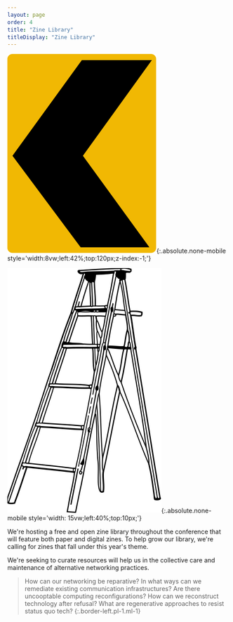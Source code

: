 ```yaml
---
layout: page
order: 4
title: "Zine Library"
titleDisplay: "Zine Library"
---
```


![Left road sign](/images/vector-art/road-sign.svg){:.absolute.none-mobile style='width:8vw;left:42%;top:120px;z-index:-1;'}

![Ladder](/images/vector-art/ladder.svg){:.absolute.none-mobile style='width: 15vw;left:40%;top:10px;'}

We're hosting a free and open zine library throughout the conference that will feature both paper and digital zines. To help grow our library, we're calling for zines that fall under this year's theme. 

We're seeking to curate resources will help us in the collective care and maintenance of alternative networking practices.

> How can our networking be reparative? In what ways can we remediate existing communication infrastructures? Are there uncooptable computing reconfigurations? How can we reconstruct technology after refusal? What are regenerative approaches to resist status quo tech?
{:.border-left.pl-1.ml-1}
